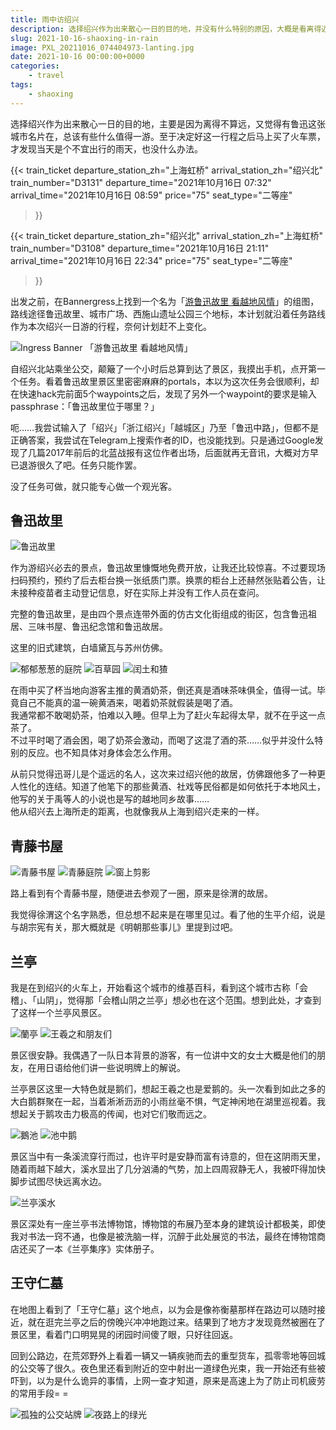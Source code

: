 ```yaml
---
title: 雨中访绍兴
description: 选择绍兴作为出来散心一日的目的地，并没有什么特别的原因，大概是看离得近，又有鲁迅这张城市名片在，总该有些什么值得一游。
slug: 2021-10-16-shaoxing-in-rain
image: PXL_20211016_074404973-lanting.jpg
date: 2021-10-16 00:00:00+0000
categories:
    - travel
tags:
    - shaoxing
---
```

选择绍兴作为出来散心一日的目的地，主要是因为离得不算远，又觉得有鲁迅这张城市名片在，总该有些什么值得一游。至于决定好这一行程之后马上买了火车票，才发现当天是个不宜出行的雨天，也没什么办法。

{{< train_ticket 
    departure_station_zh="上海虹桥"
    arrival_station_zh="绍兴北"
    train_number="D3131"
    departure_time="2021年10月16日 07:32"
    arrival_time="2021年10月16日 08:59"
    price="75"
	seat_type="二等座"
>}}

{{< train_ticket 
    departure_station_zh="绍兴北"
    arrival_station_zh="上海虹桥"
    train_number="D3108"
    departure_time="2021年10月16日 21:11"
    arrival_time="2021年10月16日 22:34"
    price="75"
	seat_type="二等座"
>}}

出发之前，在Bannergress上找到一个名为「[游鲁迅故里 看越地风情](https://bannergress.com/banner/%E6%B8%B8%E9%B2%81%E8%BF%85%E6%95%85%E9%87%8C-%E7%9C%8B%E8%B6%8A%E5%9C%B0%E9%A3%8E%E6%83%85-378d)」的组图，路线途径鲁迅故里、城市广场、西施山遗址公园三个地标，本计划就沿着任务路线作为本次绍兴一日游的行程，奈何计划赶不上变化。

![Ingress Banner 「游鲁迅故里 看越地风情」](https://api.bannergress.com/bnrs/pictures/67cfcac7716502206da6def56eccf65e)

自绍兴北站乘坐公交，颠簸了一个小时后总算到达了景区，我摸出手机，点开第一个任务。看着鲁迅故里景区里密密麻麻的portals，本以为这次任务会很顺利，却在快速hack完前面5个waypoints之后，发现了另外一个waypoint的要求是输入passphrase：「鲁迅故里位于哪里？」

呃……我尝试输入了「绍兴」「浙江绍兴」「越城区」乃至「鲁迅中路」，但都不是正确答案，我尝试在Telegram上搜索作者的ID，也没能找到。只是通过Google发现了几篇2017年前后的北蓝战报有这位作者出场，后面就再无音讯，大概对方早已退游很久了吧。任务只能作罢。

没了任务可做，就只能专心做一个观光客。

## 鲁迅故里

![鲁迅故里](PXL_20211016_021819420_luxun_native_place.jpg)

作为游绍兴必去的景点，鲁迅故里慷慨地免费开放，让我还比较惊喜。不过要现场扫码预约，预约了后去柜台换一张纸质门票。换票的柜台上还赫然张贴着公告，让未接种疫苗者主动登记信息，好在实际上并没有工作人员在查问。

完整的鲁迅故里，是由四个景点连带外面的仿古文化街组成的街区，包含鲁迅祖居、三味书屋、鲁迅纪念馆和鲁迅故居。

这里的旧式建筑，白墙黛瓦与苏州仿佛。

![郁郁葱葱的庭院](PXL_20211016_050057843-lu-xun-home.jpg) ![百草园](PXL_20211016_051044109_baicaoyuan.jpg) ![闰土和猹](PXL_20211016_052711519_runtu.jpg)

在雨中买了杯当地向游客主推的黄酒奶茶，倒还真是酒味茶味俱全，值得一试。毕竟自己不能真的温一碗黄酒来，喝着奶茶就假装是喝了酒。  
我通常都不敢喝奶茶，怕难以入睡。但早上为了赶火车起得太早，就不在乎这一点茶了。  
不过平时喝了酒会困，喝了奶茶会激动，而喝了这混了酒的茶……似乎并没什么特别的反应。也不知具体对身体会怎么作用。

从前只觉得迅哥儿是个遥远的名人，这次来过绍兴他的故居，仿佛跟他多了一种更人性化的连结。知道了他笔下的那些黄酒、社戏等民俗都是如何依托于本地风土，他写的关于禹等人的小说也是写的越地同乡故事……  
他从绍兴去上海所走的距离，也就像我从上海到绍兴走来的一样。

## 青藤书屋

![青藤书屋](PXL_20211016_061709905_qingtengshuwu.jpg) ![青藤庭院](PXL_20211016_061644320_qingteng_yard.jpg) ![窗上剪影](PXL_20211016_061216113_silouette.jpg)

路上看到有个青藤书屋，随便进去参观了一圈，原来是徐渭的故居。

我觉得徐渭这个名字熟悉，但总想不起来是在哪里见过。看了他的生平介绍，说是与胡宗宪有关，那大概就是《明朝那些事儿》里提到过吧。

## 兰亭

我是在到绍兴的火车上，开始看这个城市的维基百科，看到这个城市古称「会稽」、「山阴」，觉得那「会稽山阴之兰亭」想必也在这个范围。想到此处，才查到了这样一个兰亭风景区。

![蘭亭](PXL_20211016_074404973-lanting.jpg) ![王羲之和朋友们](PXL_20211016_074507467-wang-xizhi-and-friends.jpg) 

景区很安静。我偶遇了一队日本背景的游客，有一位讲中文的女士大概是他们的朋友，在用日语给他们讲一些说明牌上的解说。

兰亭景区这里一大特色就是鹅们，想起王羲之也是爱鹅的。头一次看到如此之多的大白鹅群聚在一起，当着淅淅沥沥的小雨丝毫不惧，气定神闲地在湖里巡视着。我想起关于鹅攻击力极高的传闻，也对它们敬而远之。

![鵝池](PXL_20211016_075454638-geese-pond.jpg) ![池中鹅](PXL_20211016_075310701-geese-in-pond.jpg)

景区当中有一条溪流穿行而过，也许平时是安静而富有诗意的，但在这阴雨天里，随着雨越下越大，溪水显出了几分汹涌的气势，加上四周寂静无人，我被吓得加快脚步试图尽快远离水边。

![兰亭溪水](PXL_20211016_082232155_lanting_river.jpg)

景区深处有一座兰亭书法博物馆，博物馆的布展乃至本身的建筑设计都极美，即使我对书法一窍不通，也像是被洗脑一样，沉醉于此处展览的书法，最终在博物馆商店还买了一本《兰亭集序》实体册子。

## 王守仁墓

在地图上看到了「王守仁墓」这个地点，以为会是像祢衡墓那样在路边可以随时接近，就在逛完兰亭之后的傍晚兴冲冲地跑过来。结果到了地方才发现竟然被圈在了景区里，看着门口明晃晃的闭园时间傻了眼，只好往回返。

回到公路边，在荒郊野外上看着一辆又一辆疾驰而去的重型货车，孤零零地等回城的公交等了很久。夜色里还看到附近的空中射出一道绿色光束，我一开始还有些被吓到，以为是什么诡异的事情，上网一查才知道，原来是高速上为了防止司机疲劳的常用手段= =

![孤独的公交站牌](PXL_20211016_095428696_lonely_bus_stop.jpg) ![夜路上的绿光](PXL_20211016_095141007_green_laser.jpg)

